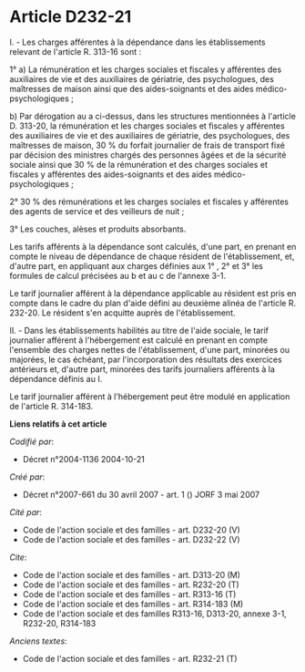 # Article D232-21

I. - Les charges afférentes à la dépendance dans les établissements relevant de l'article R. 313-16 sont :

1° a) La rémunération et les charges sociales et fiscales y afférentes des auxiliaires de vie et des auxiliaires de
gériatrie, des psychologues, des maîtresses de maison ainsi que des aides-soignants et des aides médico-psychologiques ;

b) Par dérogation au a ci-dessus, dans les structures mentionnées à l'article D. 313-20, la rémunération et les charges
sociales et fiscales y afférentes des auxiliaires de vie et des auxiliaires de gériatrie, des psychologues, des maîtresses de
maison, 30 % du forfait journalier de frais de transport fixé par décision des ministres chargés des personnes âgées et de la
sécurité sociale ainsi que 30 % de la rémunération et des charges sociales et fiscales y afférentes des aides-soignants et
des aides médico-psychologiques ;

2° 30 % des rémunérations et les charges sociales et fiscales y afférentes des agents de service et des veilleurs de nuit ;

3° Les couches, alèses et produits absorbants.

Les tarifs afférents à la dépendance sont calculés, d'une part, en prenant en compte le niveau de dépendance de chaque
résident de l'établissement, et, d'autre part, en appliquant aux charges définies aux 1° , 2° et 3° les formules de calcul
précisées au b et au c de l'annexe 3-1.

Le tarif journalier afférent à la dépendance applicable au résident est pris en compte dans le cadre du plan d'aide défini au
deuxième alinéa de l'article R. 232-20. Le résident s'en acquitte auprès de l'établissement.

II. - Dans les établissements habilités au titre de l'aide sociale, le tarif journalier afférent à l'hébergement est calculé
en prenant en compte l'ensemble des charges nettes de l'établissement, d'une part, minorées ou majorées, le cas échéant, par
l'incorporation des résultats des exercices antérieurs et, d'autre part, minorées des tarifs journaliers afférents à la
dépendance définis au I.

Le tarif journalier afférent à l'hébergement peut être modulé en application de l'article R. 314-183.

**Liens relatifs à cet article**

_Codifié par_:

  - Décret n°2004-1136 2004-10-21

_Créé par_:

  - Décret n°2007-661 du 30 avril 2007 - art. 1 () JORF 3 mai 2007

_Cité par_:

  - Code de l'action sociale et des familles - art. D232-20 (V)
  - Code de l'action sociale et des familles - art. D232-22 (V)

_Cite_:

  - Code de l'action sociale et des familles - art. D313-20 (M)
  - Code de l'action sociale et des familles - art. R232-20 (T)
  - Code de l'action sociale et des familles - art. R313-16 (T)
  - Code de l'action sociale et des familles - art. R314-183 (M)
  - Code de l'action sociale et des familles R313-16, D313-20, annexe 3-1, R232-20, R314-183

_Anciens textes_:

  - Code de l'action sociale et des familles - art. R232-21 (T)

